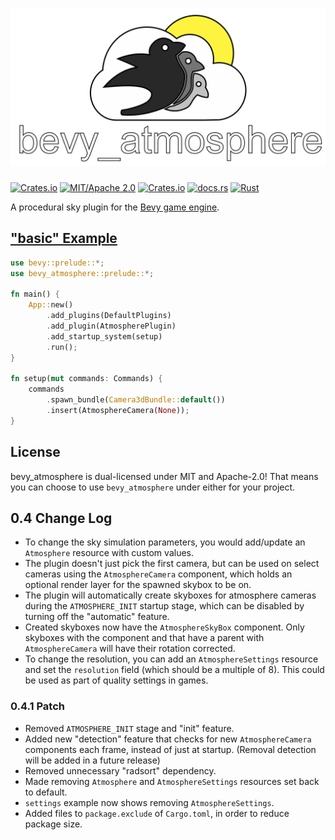 # [![bevy_atmosphere logo](/assets/logo.svg)](https://github.com/JonahPlusPlus/bevy_atmosphere)
[![Crates.io](https://img.shields.io/crates/v/bevy_atmosphere)](https://crates.io/crates/bevy_atmosphere)
[![MIT/Apache 2.0](https://img.shields.io/badge/license-MIT%2FApache-blue.svg)](https://github.com/JonahPlusPlus/bevy_atmosphere#license)
[![Crates.io](https://img.shields.io/crates/d/bevy_atmosphere)](https://crates.io/crates/bevy_atmosphere)
[![docs.rs](https://img.shields.io/docsrs/bevy_atmosphere)](https://docs.rs/bevy_atmosphere/)
[![Rust](https://github.com/bevyengine/bevy/workflows/CI/badge.svg)](https://github.com/bevyengine/bevy/actions)

A procedural sky plugin for the [Bevy game engine](https://bevyengine.org/).

## ["basic" Example](/examples/basic.rs)

```rust
use bevy::prelude::*;
use bevy_atmosphere::prelude::*;

fn main() {
    App::new()
        .add_plugins(DefaultPlugins)
        .add_plugin(AtmospherePlugin)
        .add_startup_system(setup)
        .run();
}

fn setup(mut commands: Commands) {
    commands
        .spawn_bundle(Camera3dBundle::default())
        .insert(AtmosphereCamera(None));
}
```

## License

bevy_atmosphere is dual-licensed under MIT and Apache-2.0! That means you can choose to use `bevy_atmosphere` under either for your project.

## 0.4 Change Log

* To change the sky simulation parameters, you would add/update an `Atmosphere` resource with custom values.
* The plugin doesn't just pick the first camera, but can be used on select cameras using the `AtmosphereCamera` component, which holds an optional render layer for the spawned skybox to be on.
* The plugin will automatically create skyboxes for atmosphere cameras during the `ATMOSPHERE_INIT` startup stage, which can be disabled by turning off the "automatic" feature.
* Created skyboxes now have the `AtmosphereSkyBox` component. Only skyboxes with the component and that have a parent with `AtmosphereCamera` will have their rotation corrected.
* To change the resolution, you can add an `AtmosphereSettings` resource and set the `resolution` field (which should be a multiple of 8). This could be used as part of quality settings in games.

### 0.4.1 Patch
* Removed `ATMOSPHERE_INIT` stage and "init" feature.
* Added new "detection" feature that checks for new `AtmosphereCamera` components each frame, instead of just at startup. (Removal detection will be added in a future release)
* Removed unnecessary "radsort" dependency.
* Made removing `Atmosphere` and `AtmosphereSettings` resources set back to default.
* `settings` example now shows removing `AtmosphereSettings`.
* Added files to `package.exclude` of `Cargo.toml`, in order to reduce package size.
